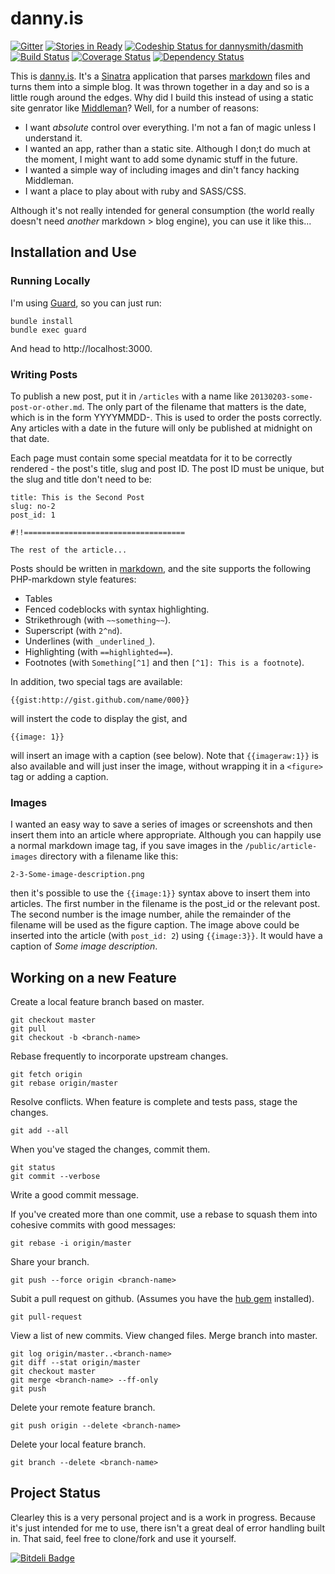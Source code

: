 # danny.is

[![Gitter](https://badges.gitter.im/Join%20Chat.svg)](https://gitter.im/dannysmith/dasmith?utm_source=badge&utm_medium=badge&utm_campaign=pr-badge&utm_content=badge) [![Stories in Ready](https://badge.waffle.io/dannysmith/dasmith.png?label=ready&title=Ready)](https://waffle.io/dannysmith/dasmith)
[ ![Codeship Status for dannysmith/dasmith](https://codeship.com/projects/0d2ad730-cb31-0132-b672-466a8264ab3c/status?branch=master)](https://codeship.com/projects/75685)
[![Build Status](https://travis-ci.org/dannysmith/dasmith.png?branch=master)](https://travis-ci.org/dannysmith/dasmith) [![Coverage Status](https://coveralls.io/repos/dannysmith/dasmith/badge.png)](https://coveralls.io/r/dannysmith/dasmith) [![Dependency Status](https://gemnasium.com/dannysmith/dasmith.png)](http://gemnasium.com/dannysmith/dasmith)

This is [danny.is](http://danny.is). It's a [Sinatra](http://www.sinatrarb.com/) application that parses [markdown](http://daringfireball.net/projects/markdown/) files and turns them into a simple blog. It was thrown together in a day and so is a little rough around the edges. Why did I build this instead of using a static site genrator like [Middleman](http://middlemanapp.com/)? Well, for a number of reasons:

* I want *absolute* control over everything. I'm not a fan of magic unless I understand it.
* I wanted an app, rather than a static site. Although I don;t do much at the moment, I might want to add some dynamic stuff in the future.
* I wanted a simple way of including images and din't fancy hacking Middleman.
* I want a place to play about with ruby and SASS/CSS.

Although it's not really intended for general consumption (the world really doesn't need *another* markdown > blog engine), you can use it like this...

## Installation and Use

### Running Locally

I'm using [Guard](https://github.com/guard/guard), so you can just run:

````
bundle install
bundle exec guard
````

And head to http://localhost:3000.

### Writing Posts

To publish a new post, put it in `/articles` with a name like `20130203-some-post-or-other.md`. The only part of the filename that matters is the date, which is in the form YYYYMMDD-. This is used to order the posts correctly. Any articles with a date in the future will only be published at midnight on that date.

Each page must contain some special meatdata for it to be correctly rendered - the post's title, slug and post ID. The post ID must be unique, but the slug and title don't need to be:

````
title: This is the Second Post
slug: no-2
post_id: 1

#!!====================================

The rest of the article...
````

Posts should be written in [markdown](http://daringfireball.net/projects/markdown/), and the site supports the following PHP-markdown style features:

* Tables
* Fenced codeblocks with syntax highlighting.
* Strikethrough (with `~~something~~`).
* Superscript (with `2^nd`).
* Underlines (with `_underlined_`).
* Highlighting (with  `==highlighted==`).
* Footnotes (with `Something[^1]` and then `[^1]: This is a footnote`).

In addition, two special tags are available:

````
{{gist:http://gist.github.com/name/000}}
````

will instert the code to display the gist, and

````
{{image: 1}}
````

will insert an image with a caption (see below). Note that `{{imageraw:1}}` is also available and will just inser the image, without wrapping it in a `<figure>` tag or adding a caption.

### Images

I wanted an easy way to save a series of images or screenshots and then insert them into an article where appropriate. Although you can happily use a normal markdown image tag, if you save images in the `/public/article-images` directory with a filename like this:

`2-3-Some-image-description.png`

then it's possible to use the `{{image:1}}` syntax above to insert them into articles. The first number in the filename is the post_id or the relevant post. The second number is the image number, ahile the remainder of the filename will be used as the figure caption. The image above could be inserted into the article (with `post_id: 2`) using `{{image:3}}`. It would have a caption of *Some image description*.

## Working on a new Feature

Create a local feature branch based on master.

    git checkout master
    git pull
    git checkout -b <branch-name>

Rebase frequently to incorporate upstream changes.

    git fetch origin
    git rebase origin/master

Resolve conflicts. When feature is complete and tests pass, stage the changes.

    git add --all

When you've staged the changes, commit them.

    git status
    git commit --verbose

Write a good commit message.

If you've created more than one commit, use a rebase to squash them into
cohesive commits with good messages:

    git rebase -i origin/master

Share your branch.

    git push --force origin <branch-name>

Subit a pull request on github. (Assumes you have the [hub gem](https://github.com/github/hub) installed).

    git pull-request

View a list of new commits. View changed files. Merge branch into master.

    git log origin/master..<branch-name>
    git diff --stat origin/master
    git checkout master
    git merge <branch-name> --ff-only
    git push

Delete your remote feature branch.

    git push origin --delete <branch-name>

Delete your local feature branch.

    git branch --delete <branch-name>


## Project Status

Clearley this is a very personal project and is a work in progress. Because it's just intended for me to use, there isn't a great deal of error handling built in. That said, feel free to clone/fork and use it yourself.



[![Bitdeli Badge](https://d2weczhvl823v0.cloudfront.net/dannysmith/dasmith/trend.png)](https://bitdeli.com/free "Bitdeli Badge")

